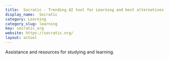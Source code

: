 ```yaml
---
title:  Socratic - Trending AI tool for Learning and best alternatives
display_name:  Socratic
category: Learning
category_slug: learning
key: socratic_org
website: https://socratic.org/
layout: aitool
---
```


Assistance and resources for studying and learning.
